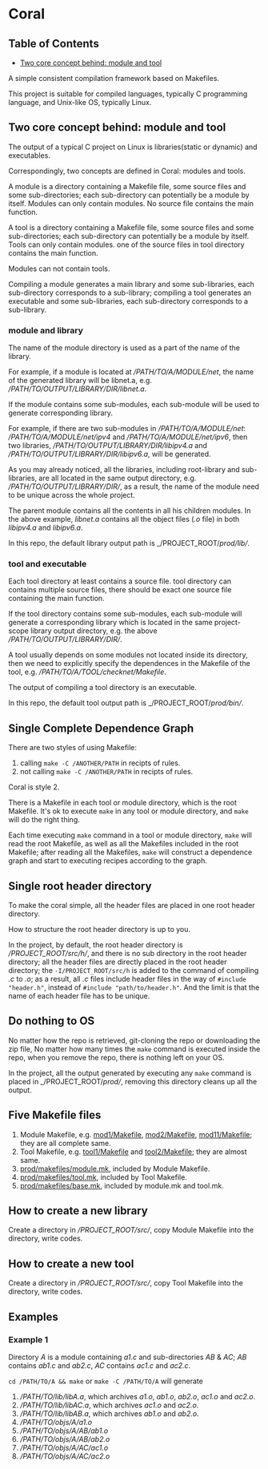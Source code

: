 # Coral

## Table of Contents

- [Two core concept behind: module and tool](#Two-core-concept-behind-module-and-tool)

A simple consistent compilation framework based on Makefiles.

This project is suitable for compiled languages, typically C programming language, and Unix-like OS, typically Linux.

## Two core concept behind: module and tool

The output of a typical C project on Linux is libraries(static or dynamic) and executables.

Correspondingly, two concepts are defined in Coral: modules and tools.

A module is a directory containing a Makefile file, some source files and some sub-directories; each sub-directory can potentially be a module by itself.
Modules can only contain modules.
No source file contains the main function.

A tool is a directory containing a Makefile file, some source files and some sub-directories; each sub-directory can potentially be a module by itself.
Tools can only contain modules.
one of the source files in tool directory contains the main function.

Modules can not contain tools.

Compiling a module generates a main library and some sub-libraries, each sub-directory corresponds to a sub-library; compiling a tool generates an executable and some sub-libraries, each sub-directory corresponds to a sub-library.

### module and library

The name of the module directory is used as a part of the name of the library.

For example, if a module is located at _/PATH/TO/A/MODULE/net_, the name of the generated library will be libnet.a, e.g. _/PATH/TO/OUTPUT/LIBRARY/DIR/libnet.a_.

If the module contains some sub-modules, each sub-module will be used to generate corresponding library.

For example, if there are two sub-modules in _/PATH/TO/A/MODULE/net_: _/PATH/TO/A/MODULE/net/ipv4_ and _/PATH/TO/A/MODULE/net/ipv6_, then two libraries, _/PATH/TO/OUTPUT/LIBRARY/DIR/libipv4.a_ and _/PATH/TO/OUTPUT/LIBRARY/DIR/libipv6.a_, will be generated.

As you may already noticed, all the libraries, including root-library and sub-libraries, are all located in the same output directory, e.g. _/PATH/TO/OUTPUT/LIBRARY/DIR/_, as a result, the name of the module need to be unique across the whole project.

The parent module contains all the contents in all his children modules.
In the above example, _libnet.a_ contains all the object files (_.o_ file) in both _libipv4.a_ and _libipv6.a_.

In this repo, the default library output path is _/PROJECT_ROOT/_prod/lib/_.

### tool and executable

Each tool directory at least contains a source file. tool directory can contains multiple source files, there should be exact one source file containing the main function.

If the tool directory contains some sub-modules, each sub-module will generate a corresponding library which is located in the same project-scope library output directory, e.g. the above _/PATH/TO/OUTPUT/LIBRARY/DIR/_.

A tool usually depends on some modules not located inside its directory, then we need to explicitly specify the dependences in the Makefile of the tool, e.g. _/PATH/TO/A/TOOL/checknet/Makefile_.

The output of compiling a tool directory is an executable.

In this repo, the default tool output path is _/PROJECT_ROOT/_prod/bin/_.

## Single Complete Dependence Graph

There are two styles of using Makefile:
1. calling `make -C /ANOTHER/PATH` in recipts of rules.
2. not calling `make -C /ANOTHER/PATH` in recipts of rules.

Coral is style 2.

There is a Makefile in each tool or module directory, which is the root Makefile.
It's ok to execute `make` in any tool or module directory, and `make` will do the right thing.

Each time executing `make` command in a tool or module directory, `make` will read the root Makefile, as well as all the Makefiles included in the root Makefile; after reading all the Makefiles, `make` will construct a dependence graph and start to executing recipes according to the graph.

## Single root header directory

To make the coral simple, all the header files are placed in one root header directory.

How to structure the root header directory is up to you.

In the project, by default, the root header directory is _/PROJECT_ROOT/src/h/_, and there is no sub directory in the root header directory; all the header files are directly placed in the root header directory; the `-I/PROJECT_ROOT/src/h` is added to the command of compiling _.c_ to _.o_; as a result, all _.c_ files include header files in the way of `#include "header.h"`, instead of `#include "path/to/header.h"`. And the limit is that the name of each header file has to be unique.

## Do nothing to OS

No matter how the repo is retrieved, git-cloning the repo or downloading the zip file, No matter how many times the `make` command is executed inside the repo, when you remove the repo, there is nothing left on your OS.

In the project, all the output generated by executing any `make` command is placed in _/PROJECT_ROOT/_prod/_, removing this directory cleans up all the output.

## Five Makefile files

1. Module Makefile, e.g. [mod1/Makefile](https://github.com/20plus1/coral/blob/master/src/mod1/Makefile), [mod2/Makefile](https://github.com/20plus1/coral/blob/master/src/mod2/Makefile), [mod11/Makefile](https://github.com/20plus1/coral/blob/master/src/mod1/mod11/Makefile); they are all complete same.
2. Tool Makefile, e.g. [tool1/Makefile](https://github.com/20plus1/coral/blob/master/src/tool1/Makefile) and [tool2/Makefile](https://github.com/20plus1/coral/blob/master/src/tool2/Makefile); they are almost same.
3. [prod/makefiles/module.mk](https://github.com/20plus1/coral/blob/master/prod/makefiles/module.mk), included by Module Makefile.
4. [prod/makefiles/tool.mk](https://github.com/20plus1/coral/blob/master/prod/makefiles/tool.mk), included by Tool Makefile.
5. [prod/makefiles/base.mk](https://github.com/20plus1/coral/blob/master/prod/makefiles/base.mk), included by module.mk and tool.mk.

## How to create a new library

Create a directory in _/PROJECT_ROOT/src/_, copy Module Makefile into the directory, write codes.

## How to create a new tool

Create a directory in _/PROJECT_ROOT/src/_, copy Tool Makefile into the directory, write codes.

## Examples

### Example 1
Directory _A_ is a module containing _a1.c_ and sub-directories _AB_ & _AC_; _AB_ contains _ab1.c_ and _ab2.c_, _AC_ contains _ac1.c_ and _ac2.c_.

`cd /PATH/TO/A && make` or `make -C /PATH/TO/A` will generate
1. _/PATH/TO/lib/libA.a_, which archives _a1.o_, _ab1.o_, _ab2.o_, _ac1.o_ and _ac2.o_.
2. _/PATH/TO/lib/libAC.a_, which archives _ac1.o_ and _ac2.o_.
3. _/PATH/TO/lib/libAB.a_, which archives _ab1.o_ and _ab2.o_.
4. _/PATH/TO/objs/A/a1.o_
5. _/PATH/TO/objs/A/AB/ab1.o_
5. _/PATH/TO/objs/A/AB/ab2.o_
5. _/PATH/TO/objs/A/AC/ac1.o_
5. _/PATH/TO/objs/A/AC/ac2.o_

